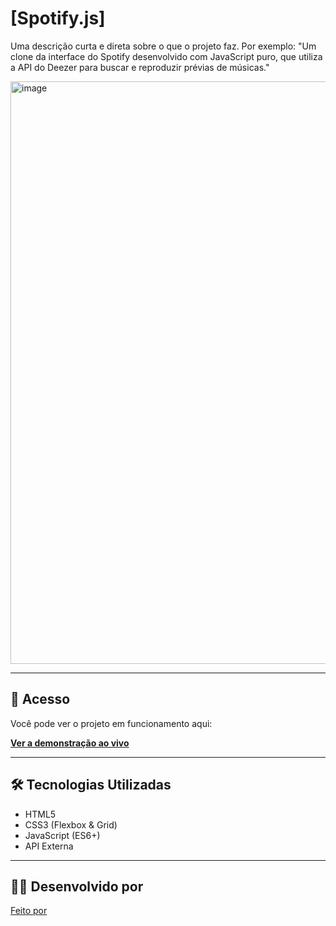 # [Spotify.js]

Uma descrição curta e direta sobre o que o projeto faz. Por exemplo: "Um clone da interface do Spotify desenvolvido com JavaScript puro, que utiliza a API do Deezer para buscar e reproduzir prévias de músicas."

<img width="1655" height="932" alt="image" src="https://github.com/user-attachments/assets/b0ac15a8-13bc-43f9-9ad6-ff44dc49998a" />

---

## 🚀 Acesso

Você pode ver o projeto em funcionamento aqui:

**[Ver a demonstração ao vivo]([https://spotify-js-delta.vercel.app/])**

---

## 🛠️ Tecnologias Utilizadas

* HTML5
* CSS3 (Flexbox & Grid)
* JavaScript (ES6+)
* API Externa

---

## 👨‍💻 Desenvolvido por

[Feito por](https://github.com/Melettz1)
